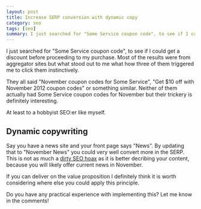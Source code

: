 ```yaml
---
layout: post
title: Increase SERP conversion with dynamic copy
category: seo
tags: [seo]
summary: I just searched for "Some Service coupon code", to see if I could get a discount before proceeding to my purchase. Most of the results were from aggregator sites but what stood out to me what how three of them triggered me to click them instinctively.
---
```

I just searched for "Some Service coupon code", to see if I could get a discount before proceeding to my purchase. Most of the results were from aggregator sites but what stood out to me what how three of them triggered me to click them instinctively.

They all said "November coupon codes for Some Service", "Get $10 off with November 2012 coupon codes" or something similar. Neither of them actually had Some Service coupon codes for November but their trickery is definitely interesting.

At least to a hobbyist SEO:er like myself.

## Dynamic copywriting

Say you have a news site and your front page says "News". By updating that to "November News" you could very well convert more in the SERP. This is not as much a [dirty SEO hoax](/seo/) as it is better decribing your content, because you will likely offer current news in November.

If you can deliver on the value proposition I definitely think it is worth considering where else you could apply this principle.

Do you have any practical experience with implementing this? Let me know in the comments!
